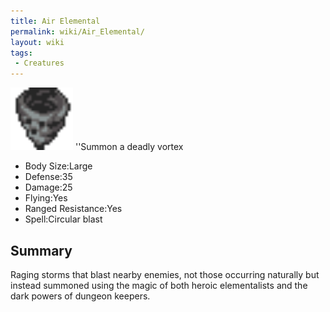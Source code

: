 ```yaml
---
title: Air Elemental
permalink: wiki/Air_Elemental/
layout: wiki
tags:
 - Creatures
---
```


<img src="air_element.png" title="fig:air_element.png" alt="air_element.png" width="100" />
''Summon a deadly vortex

-   Body Size:Large
-   Defense:35
-   Damage:25
-   Flying:Yes
-   Ranged Resistance:Yes
-   Spell:Circular blast

Summary
-------

Raging storms that blast nearby enemies, not those occurring naturally
but instead summoned using the magic of both heroic elementalists and
the dark powers of dungeon keepers.
